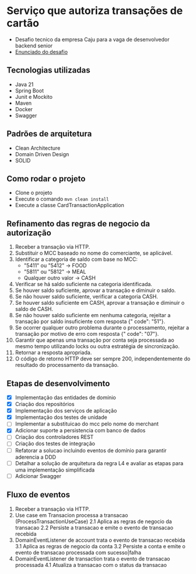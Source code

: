 # Serviço que autoriza transações de cartão

- Desafio tecnico da empresa Caju para a vaga de desenvolvedor backend senior
- [Enunciado do desafio](docs/desafio.txt)

## Tecnologias utilizadas

- Java 21
- Spring Boot
- Junit e Mockito
- Maven
- Docker
- Swagger

## Padrões de arquitetura

- Clean Architecture
- Domain Driven Design
- SOLID

## Como rodar o projeto

- Clone o projeto
- Execute o comando `mvn clean install`
- Execute a classe CardTransactionApplication

## Refinamento das regras de negocio da autorização

1. Receber a transação via HTTP.
2. Substituir o MCC baseado no nome do comerciante, se aplicável.
3. Identificar a categoria de saldo com base no MCC:
    - "5411" ou "5412" -> FOOD
    - "5811" ou "5812" -> MEAL
    - Qualquer outro valor -> CASH
4. Verificar se há saldo suficiente na categoria identificada.
5. Se houver saldo suficiente, aprovar a transação e diminuir o saldo.
6. Se não houver saldo suficiente, verificar a categoria CASH.
7. Se houver saldo suficiente em CASH, aprovar a transação e diminuir o saldo de CASH.
8. Se não houver saldo suficiente em nenhuma categoria, rejeitar a transação por saldo insuficiente com resposta {"
   code": "51"}.
9. Se ocorrer qualquer outro problema durante o processamento, rejeitar a transação por motivo de erro com resposta {"
   code": "07"}.
10. Garantir que apenas uma transação por conta seja processada ao mesmo tempo utilizando locks ou outra estratégia de
    sincronização.
11. Retornar a resposta apropriada.
12. O código de retorno HTTP deve ser sempre 200, independentemente do resultado do processamento da transação.

## Etapas de desenvolvimento

- [x] Implementação das entidades de domínio
- [x] Criação dos repositórios
- [x] Implementação dos serviços de aplicação
- [x] Implementação dos testes de unidade
- [ ] Implementar a substituicao do mcc pelo nome do merchant
- [x] Adicionar suporte a persistencia com banco de dados
- [ ] Criação dos controladores REST
- [ ] Criação dos testes de integração
- [ ] Refatorar a solucao incluindo eventos de domínio para garantir aderencia a DDD
- [ ] Detalhar a solução de arquitetura da regra L4 e avaliar as etapas para uma implementação simplificada
- [ ] Adicionar Swagger

## Fluxo de eventos

1. Receber a transação via HTTP.
2. Use case em Transacion processa a transacao (ProcessTransactionUseCase)
   2.1 Aplica as regras de negocio da transacao
   2.2 Persiste a transacao e emite o evento de transacao recebida
3. DomainEventListener de account trata o evento de transacao recebida
   3.1 Aplica as regras de negocio da conta
   3.2 Persiste a conta e emite o evento de transacao processada com sucesso|falha
4. DomainEventListener de transaction trata o evento de transacao processada
   4.1 Atualiza a transacao com o status da transacao





